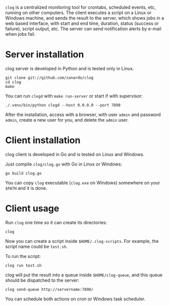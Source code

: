 `clog` is a centralized monitoring tool for crontabs, scheduled events, etc,
running on other computers. The client executes a script on a Linux or Windows
machine, and sends the result to the server, which shows jobs in a web based
interface, with start and end time, duration, status (success or failure),
script output, etc. The server can send notification alerts by e-mail when jobs
fail.

# Server installation

clog server is developed in Python and is tested only in Linux.

    git clone git://github.com/zanardo/clog
    cd clog
    make

You can run `clogd` with `make run-server` or start if with supervisor:

    ./.venv/bin/python clogd --host 0.0.0.0 --port 7890

After the installation, access with a browser, with user `admin` and password
`admin`, create a new user for you, and delete the `admin` user.

# Client installation

clog client is developed in Go and is tested on Linux and Windows.

Just compile `clog/clog.go` with Go in Linux or Windows:

    go build clog.go

You can copy `clog` executable (`clog.exe` on Windows) somewhere on your
`$PATH` and it is done.

# Client usage

Run `clog` one time so it can create its directories:

    clog

Now you can create a script inside `$HOME/.clog-scripts`. For example, the
script name could be `test.sh`.

To run the script:

    clog run test.sh

clog will put the result into a queue inside `$HOME/clog-queue`, and this queue
should be dispatched to the server:

    clog send-queue http://servername:7890/

You can schedule both actions on cron or Windows task scheduler.
